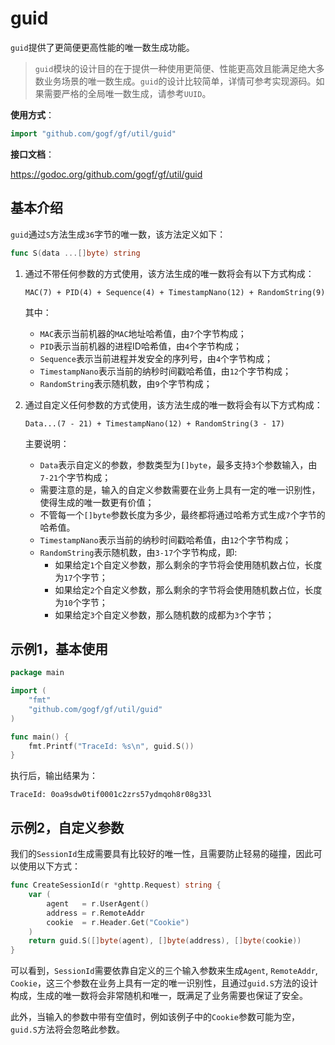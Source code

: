 # guid

`guid`提供了更简便更高性能的唯一数生成功能。 

> `guid`模块的设计目的在于提供一种使用更简便、性能更高效且能满足绝大多数业务场景的唯一数生成。`guid`的设计比较简单，详情可参考实现源码。如果需要严格的全局唯一数生成，请参考`UUID`。

**使用方式**：
```go
import "github.com/gogf/gf/util/guid"
```

**接口文档**： 

https://godoc.org/github.com/gogf/gf/util/guid


## 基本介绍

`guid`通过`S`方法生成`36`字节的唯一数，该方法定义如下：
```go
func S(data ...[]byte) string
```
1. 通过不带任何参数的方式使用，该方法生成的唯一数将会有以下方式构成：
    
    `MAC(7) + PID(4) + Sequence(4) + TimestampNano(12) + RandomString(9)`

    其中：
    - `MAC`表示当前机器的`MAC`地址哈希值，由`7`个字节构成；
    - `PID`表示当前机器的进程ID哈希值，由`4`个字节构成；
    - `Sequence`表示当前进程并发安全的序列号，由`4`个字节构成；
    - `TimestampNano`表示当前的纳秒时间戳哈希值，由`12`个字节构成；
    - `RandomString`表示随机数，由`9`个字节构成；
    
1. 通过自定义任何参数的方式使用，该方法生成的唯一数将会有以下方式构成：
    
    `Data...(7 - 21) + TimestampNano(12) + RandomString(3 - 17)`

    主要说明：
    - `Data`表示自定义的参数，参数类型为`[]byte`，最多支持`3`个参数输入，由`7-21`个字节构成；
    - 需要注意的是，输入的自定义参数需要在业务上具有一定的唯一识别性，使得生成的唯一数更有价值；
    - 不管每一个`[]byte`参数长度为多少，最终都将通过哈希方式生成`7`个字节的哈希值。
    - `TimestampNano`表示当前的纳秒时间戳哈希值，由`12`个字节构成；
    - `RandomString`表示随机数，由`3-17`个字节构成，即:
        - 如果给定`1`个自定义参数，那么剩余的字节将会使用随机数占位，长度为`17`个字节；
        - 如果给定`2`个自定义参数，那么剩余的字节将会使用随机数占位，长度为`10`个字节；
        - 如果给定`3`个自定义参数，那么随机数的成都为`3`个字节；

## 示例1，基本使用
```go
package main

import (
	"fmt"
	"github.com/gogf/gf/util/guid"
)

func main() {
	fmt.Printf("TraceId: %s\n", guid.S())
}
```
执行后，输出结果为：
```
TraceId: 0oa9sdw0tif0001c2zrs57ydmqoh8r08g33l
```

## 示例2，自定义参数

我们的`SessionId`生成需要具有比较好的唯一性，且需要防止轻易的碰撞，因此可以使用以下方式：
```go
func CreateSessionId(r *ghttp.Request) string {
	var (
		agent   = r.UserAgent()
		address = r.RemoteAddr
		cookie  = r.Header.Get("Cookie")
	)
	return guid.S([]byte(agent), []byte(address), []byte(cookie))
}
```
可以看到，`SessionId`需要依靠自定义的三个输入参数来生成`Agent`, `RemoteAddr`, `Cookie`，这三个参数在业务上具有一定的唯一识别性，且通过`guid.S`方法的设计构成，生成的唯一数将会非常随机和唯一，既满足了业务需要也保证了安全。

此外，当输入的参数中带有空值时，例如该例子中的`Cookie`参数可能为空，`guid.S`方法将会忽略此参数。






